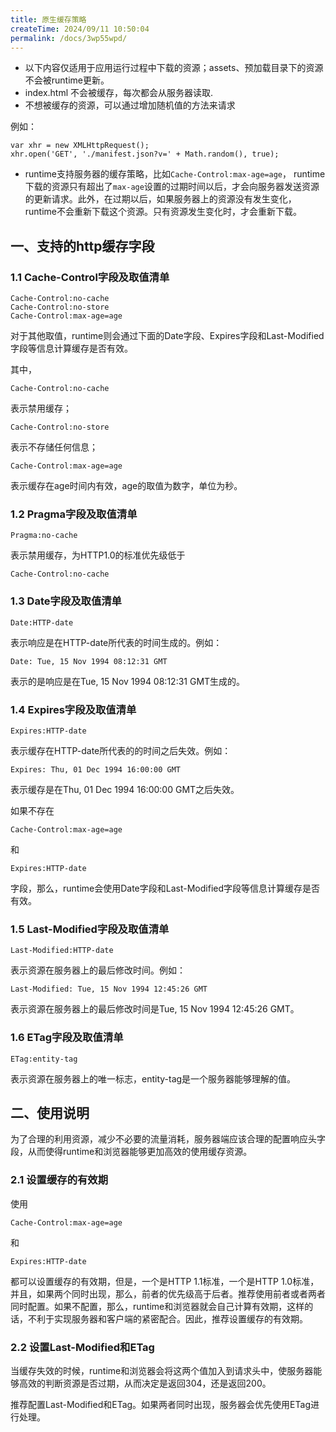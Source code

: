 ```yaml
---
title: 原生缓存策略
createTime: 2024/09/11 10:50:04
permalink: /docs/3wp55wpd/
---
```



* 以下内容仅适用于应用运行过程中下载的资源；assets、预加载目录下的资源不会被runtime更新。
* index.html 不会被缓存，每次都会从服务器读取.
* 不想被缓存的资源，可以通过增加随机值的方法来请求

例如：

```
var xhr = new XMLHttpRequest();
xhr.open('GET', './manifest.json?v=' + Math.random(), true);
```

* runtime支持服务器的缓存策略，比如`Cache-Control:max-age=age`，
runtime下载的资源只有超出了`max-age`设置的过期时间以后，才会向服务器发送资源的更新请求。此外，在过期以后，如果服务器上的资源没有发生变化，runtime不会重新下载这个资源。只有资源发生变化时，才会重新下载。


## 一、支持的http缓存字段
### 1.1 Cache-Control字段及取值清单

```
Cache-Control:no-cache
Cache-Control:no-store
Cache-Control:max-age=age

```
对于其他取值，runtime则会通过下面的Date字段、Expires字段和Last-Modified字段等信息计算缓存是否有效。

其中，

```
Cache-Control:no-cache
```
表示禁用缓存；

```
Cache-Control:no-store
```
表示不存储任何信息；

```
Cache-Control:max-age=age
```
表示缓存在age时间内有效，age的取值为数字，单位为秒。

### 1.2 Pragma字段及取值清单

```
Pragma:no-cache
```
表示禁用缓存，为HTTP1.0的标准优先级低于
```
Cache-Control:no-cache
```
### 1.3 Date字段及取值清单

```
Date:HTTP-date
```
表示响应是在HTTP-date所代表的时间生成的。例如：

```
Date: Tue, 15 Nov 1994 08:12:31 GMT
```
表示的是响应是在Tue, 15 Nov 1994 08:12:31 GMT生成的。

### 1.4 Expires字段及取值清单

```
Expires:HTTP-date
```
表示缓存在HTTP-date所代表的的时间之后失效。例如：

```
Expires: Thu, 01 Dec 1994 16:00:00 GMT
```
表示缓存是在Thu, 01 Dec 1994 16:00:00 GMT之后失效。

如果不存在

```
Cache-Control:max-age=age
```
和

```
Expires:HTTP-date
```
字段，那么，runtime会使用Date字段和Last-Modified字段等信息计算缓存是否有效。

### 1.5 Last-Modified字段及取值清单

```
Last-Modified:HTTP-date
```
表示资源在服务器上的最后修改时间。例如：

```
Last-Modified: Tue, 15 Nov 1994 12:45:26 GMT
```
表示资源在服务器上的最后修改时间是Tue, 15 Nov 1994 12:45:26 GMT。

### 1.6 ETag字段及取值清单
```
ETag:entity-tag
```
表示资源在服务器上的唯一标志，entity-tag是一个服务器能够理解的值。

## 二、使用说明

为了合理的利用资源，减少不必要的流量消耗，服务器端应该合理的配置响应头字段，从而使得runtime和浏览器能够更加高效的使用缓存资源。

### 2.1 设置缓存的有效期

使用

```
Cache-Control:max-age=age
```
和

```
Expires:HTTP-date
```
都可以设置缓存的有效期，但是，一个是HTTP 1.1标准，一个是HTTP 1.0标准，并且，如果两个同时出现，那么，前者的优先级高于后者。推荐使用前者或者两者同时配置。如果不配置，那么，runtime和浏览器就会自己计算有效期，这样的话，不利于实现服务器和客户端的紧密配合。因此，推荐设置缓存的有效期。

### 2.2 设置Last-Modified和ETag

当缓存失效的时候，runtime和浏览器会将这两个值加入到请求头中，使服务器能够高效的判断资源是否过期，从而决定是返回304，还是返回200。

推荐配置Last-Modified和ETag。如果两者同时出现，服务器会优先使用ETag进行处理。
